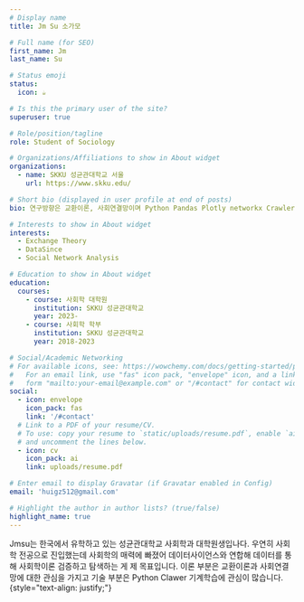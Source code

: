 ```yaml
---
# Display name
title: Jm Su 소가모  

# Full name (for SEO)
first_name: Jm
last_name: Su

# Status emoji
status:
  icon: ☕️

# Is this the primary user of the site?
superuser: true

# Role/position/tagline
role: Student of Sociology

# Organizations/Affiliations to show in About widget
organizations:
  - name: SKKU 성균관대학교 서울
    url: https://www.skku.edu/

# Short bio (displayed in user profile at end of posts)
bio: 연구방향은 교환이론, 사회연결망이며 Python Pandas Plotly networkx Crawler에 대한 관심이 많습니다.

# Interests to show in About widget
interests:
  - Exchange Theory
  - DataSince
  - Social Network Analysis

# Education to show in About widget
education:
  courses:
    - course: 사회학 대학원
      institution: SKKU 성균관대학교
      year: 2023-
    - course: 사회학 학부
      institution: SKKU 성균관대학교
      year: 2018-2023

# Social/Academic Networking
# For available icons, see: https://wowchemy.com/docs/getting-started/page-builder/#icons
#   For an email link, use "fas" icon pack, "envelope" icon, and a link in the
#   form "mailto:your-email@example.com" or "/#contact" for contact widget.
social:
  - icon: envelope
    icon_pack: fas
    link: '/#contact'
  # Link to a PDF of your resume/CV.
  # To use: copy your resume to `static/uploads/resume.pdf`, enable `ai` icons in `params.yaml`,
  # and uncomment the lines below.
  - icon: cv
    icon_pack: ai
    link: uploads/resume.pdf

# Enter email to display Gravatar (if Gravatar enabled in Config)
email: 'huigz512@gmail.com'

# Highlight the author in author lists? (true/false)
highlight_name: true
---
```


Jmsu는 한국에서 유학하고 있는 성균관대학교 사회학과 대학원생입나다. 
우연히 사회학 전공으로 진입했는데 사회학의 매력에 빠졌어 데이터사이언스와 연합해 데이터를 통해 사회학이론 검증하고 탐색하는 게 제 목표입니다. 이론 부분은 교환이론과 사회연결망에 대한 관심을 가지고 기술 부분은 Python Clawer 기계학습에 관심이 많습니다. 
{style="text-align: justify;"}
